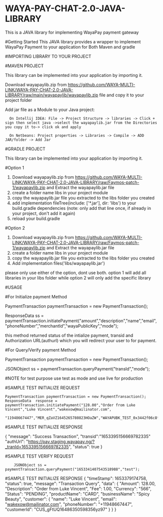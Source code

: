 # WAYA-PAY-CHAT-2.0-JAVA-LIBRARY

This is a JAVA library for implementing WayaPay payment gateway

#Getting Started
This JAVA library provides a wrapper to implement WayaPay Payment to your application for Both Maven and gradle 

#IMPORTING LIBRARY TO YOUR PROJECT

#MAVEN PROJECT

This library can be implemented into your application by importing it.

Download wayapaylib.zip from https://github.com/WAYA-MULTI-LINK/WAYA-PAY-CHAT-2.0-JAVA-LIBRARY/raw/main/wayapaylib/wayapaylib.zip file and copy it to your project folder

Add jar file as a Module to your Java project:

      On Intellij IDEA: File -> Project Structure -> libraries -> Click + sign then select java ->select the wayapaylib.jar from the Directories you copy it to-> click ok and apply
      
      On Netbeans: Project properties -> Libraries -> Compile -> ADD JAR/folder -> Add Jar
      

#GRADLE PROJECT

This library can be implemented into your application by importing it.

#Option 1

1. Download wayapaylib.zip from https://github.com/WAYA-MULTI-LINK/WAYA-PAY-CHAT-2.0-JAVA-LIBRARY/raw/Faymos-patch-1/wayapaylib.zip  and Extract the wayapaylib.jar file
2. create a folder name libs in your project module
3. copy the wayapaylib.jar file you extracted to the libs folder you created
4. add  implementation fileTree(include: ['*.jar'], dir: 'libs') to your build.gradle dependencies (note: only add that line once, if already in your project, don't add it again)
5. reload your build.gradle

#Option 2
1. Download wayapaylib.zip from https://github.com/WAYA-MULTI-LINK/WAYA-PAY-CHAT-2.0-JAVA-LIBRARY/raw/Faymos-patch-1/wayapaylib.zip  and Extract the wayapaylib.jar file
2. create a folder name libs in your project module
3. copy the wayapaylib.jar file you extracted to the libs folder you created
4. Add  implementation files('libs/wayapaylib.jar')

please only use either of the option, dont use both. option 1 will add all libraries in your libs folder while option 2 will only add the specific library

#USAGE

#For Initialize payment Method

 PaymentTransaction paymentTransaction = new PaymentTransaction();
 
 ResponseData ss = paymentTransaction.initiatePayment("amount","description","name","email","phoneNumber","merchantId","wayaPublicKey","mode");
 
 this method returned status of the intialize payment, transid and Authorization URL(authurl) which you will redirect your user to for payment.

#For Query/Verify payment Method

PaymentTransaction paymentTransaction = new PaymentTransaction();

JSONObject ss =  paymentTransaction.queryPayment("transId","mode");
 
 #NOTE for test purpose use test as mode and use live for production


#SAMPLE TEST INITIALIZE REQUEST

    PaymentTransaction paymentTransaction = new PaymentTransaction();
  	ResponseData  response = paymentTransaction.initiatePayment("128.00","Order from Luke Vincent","Luke Vincent","wakexow@mailinator.com",
		"11948667447","MER_qZaVZ1645265780823HOaZW","WAYAPUBK_TEST_0x3442f06c8fa6454e90c5b1a518758c70","test");
		
    
#SAMPLE TEST INITIALIZE RESPONSE

{
    "message": "Success Transaction",
    "transid":"1653395156669782335"
    "authUrl": "https://pay.staging.wayapay.ng/?_tranId=1653395156669782335",
    "status": true
}


#SAMPLE TEST VERIFY REQUEST


        JSONObject ss =  paymentTransaction.queryPayment("1653341407543518988","test");
 
 
#SAMPLE TEST INITIALIZE RESPONSE
{
    "timeStamp": 1653379174758,
    "status": true,
    "message": "Transaction Query",
    "data": {
        "Amount": 128.00,
        "Description": "Order from Luke Vincent",
        "Fee": 1.00,
        "Currency": "566",
        "Status": "PENDING",
        "productName": "CARD",
        "businessName": "Spicy Beauty",
        "customer": {
            "name": "Luke Vincent",
            "email": "wakexow@mailinator.com",
            "phoneNumber": "+11948667447",
            "customerId": "CUS_gFtUQ16486350598356yz97"
        }
    }
}
